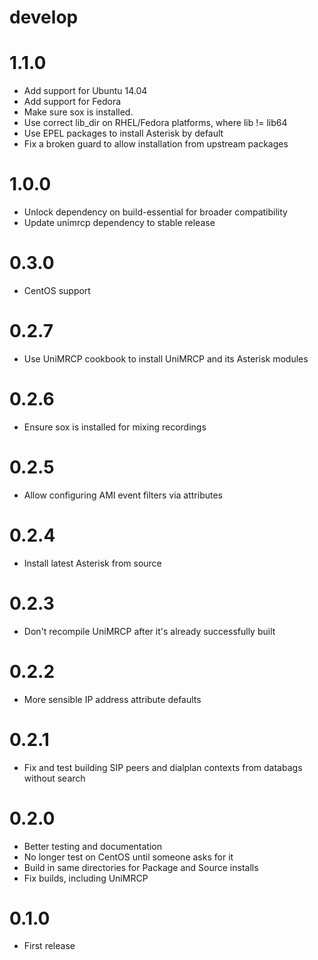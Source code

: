 # develop

# 1.1.0
  * Add support for Ubuntu 14.04
  * Add support for Fedora
  * Make sure sox is installed.
  * Use correct lib_dir on RHEL/Fedora platforms, where lib != lib64
  * Use EPEL packages to install Asterisk by default
  * Fix a broken guard to allow installation from upstream packages

# 1.0.0
  * Unlock dependency on build-essential for broader compatibility
  * Update unimrcp dependency to stable release

# 0.3.0
  * CentOS support

# 0.2.7
  * Use UniMRCP cookbook to install UniMRCP and its Asterisk modules

# 0.2.6
  * Ensure sox is installed for mixing recordings

# 0.2.5
  * Allow configuring AMI event filters via attributes

# 0.2.4
  * Install latest Asterisk from source

# 0.2.3
  * Don't recompile UniMRCP after it's already successfully built

# 0.2.2
  * More sensible IP address attribute defaults

# 0.2.1
  * Fix and test building SIP peers and dialplan contexts from databags without search

# 0.2.0
  * Better testing and documentation
  * No longer test on CentOS until someone asks for it
  * Build in same directories for Package and Source installs
  * Fix builds, including UniMRCP

# 0.1.0
  * First release
